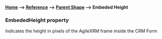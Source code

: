 __[Home](/) --> [Reference](/ref)  -->  [Parent Shape](javascript:history.back()) --> Embeded Height__

### EmbededHeight property

Indicates the height in pixels of the AgileXRM frame inside the CRM Form